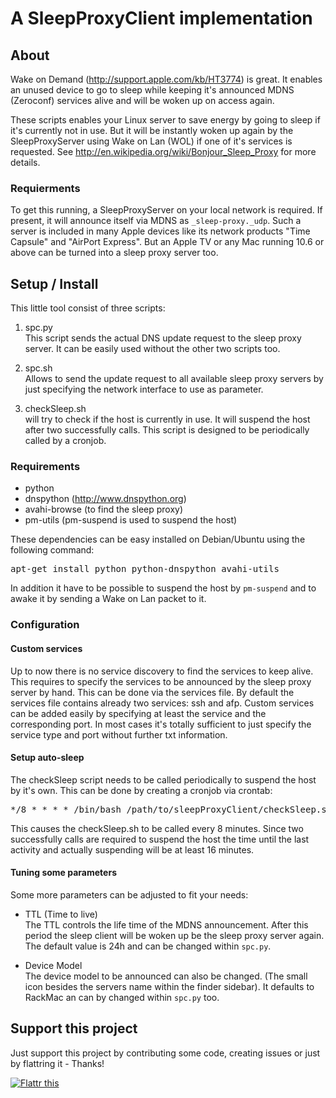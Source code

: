 # A SleepProxyClient implementation

## About

Wake on Demand (http://support.apple.com/kb/HT3774) is great.
It enables an unused device to go to sleep while keeping it's announced MDNS (Zeroconf) services alive and will be woken up on access again.

These scripts enables your Linux server to save energy by going to sleep if it's currently not in use.
But it will be instantly woken up again by the SleepProxyServer using Wake on Lan (WOL) if one of it's services is requested. See http://en.wikipedia.org/wiki/Bonjour_Sleep_Proxy for more details.

### Requierments
To get this running, a SleepProxyServer on your local network is required. If present, it will announce itself via MDNS as <code>_sleep-proxy._udp</code>. 
Such a server is included in many Apple devices like its network products "Time Capsule" and "AirPort Express". But an Apple TV or any Mac running 10.6 or above can be turned into a sleep proxy server too.


## Setup / Install

This little tool consist of three scripts:

1. spc.py   
	This script sends the actual DNS update request to the sleep proxy server.
	It can be easily used without the other two scripts too.


2. spc.sh   
	Allows to send the update request to all available sleep proxy servers by just specifying the network interface to use as parameter.


3. checkSleep.sh   
	will try to check if the host is currently in use. It will suspend the host after two successfully calls. This script is designed to be periodically called by a cronjob.


### Requirements

 - python
 - dnspython (http://www.dnspython.org)
 - avahi-browse (to find the sleep proxy)
 - pm-utils (pm-suspend is used to suspend the host)
 
 These dependencies can be easy installed on Debian/Ubuntu using the following command:
 <pre>apt-get install python python-dnspython avahi-utils</pre>
 
 In addition it have to be possible to suspend the host by <code>pm-suspend</code> and to awake it by sending a Wake on Lan packet to it.

### Configuration

#### Custom services

Up to now there is no service discovery to find the services to keep alive.
This requires to specify the services to be announced by the sleep proxy server by hand.
This can be done via the services file.
By default the services file contains already two services: ssh and afp.
Custom services can be added easily by specifying at least the service and the corresponding port.
In most cases it's totally sufficient to just specify the service type and port without further txt information.

#### Setup auto-sleep

The checkSleep script needs to be called periodically to suspend the host by it's own.
This can be done by creating a cronjob via crontab:
<pre>*/8 * * * * /bin/bash /path/to/sleepProxyClient/checkSleep.sh</pre>

This causes the checkSleep.sh to be called every 8 minutes. Since two successfully calls are required to suspend the host the time until the last activity and actually suspending will be at least 16 minutes.

#### Tuning some parameters

Some more parameters can be adjusted to fit your needs:

- TTL (Time to live)   
	The TTL controls the life time of the MDNS announcement. After this period the sleep client will be woken up be the sleep proxy server again. The default value is 24h and can be changed within <code>spc.py</code>.

- Device Model   
	The device model to be announced can also be changed. (The small icon besides the servers name within the finder sidebar). It defaults to RackMac an can by changed within <code>spc.py</code> too.

## Support this project

Just support this project by contributing some code, creating issues or just by flattring it - Thanks!

<a href="http://flattr.com/thing/713748/aweinSleepProxyClient-on-GitHub" target="_blank">
<img src="http://api.flattr.com/button/flattr-badge-large.png" alt="Flattr this" title="Flattr this" border="0" /></a>